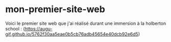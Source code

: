 # mon-premier-site-web
Voici le premier site web que j'ai réalisé durant une immersion à la holberton school : (https://augu-gif.github.io/5762f30aa5eae0b5cb76adb45654e40dcb92e6d5)
